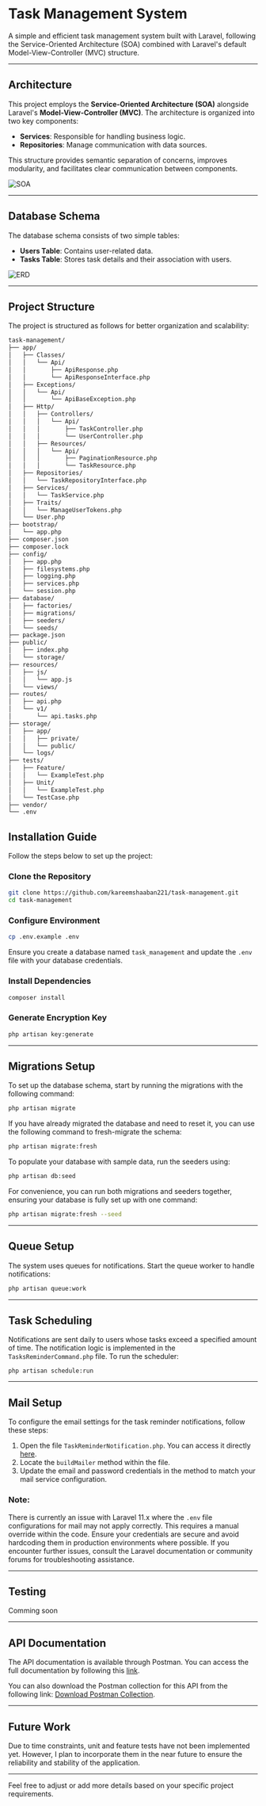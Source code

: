 # Task Management System

A simple and efficient task management system built with Laravel, following the Service-Oriented Architecture (SOA) combined with Laravel's default Model-View-Controller (MVC) structure.

---

## Architecture

This project employs the **Service-Oriented Architecture (SOA)** alongside Laravel's **Model-View-Controller (MVC)**. The architecture is organized into two key components:

- **Services**: Responsible for handling business logic.
- **Repositories**: Manage communication with data sources.

This structure provides semantic separation of concerns, improves modularity, and facilitates clear communication between components.

![SOA](./SOA.png)

---

## Database Schema

The database schema consists of two simple tables:

- **Users Table**: Contains user-related data.
- **Tasks Table**: Stores task details and their association with users.

![ERD](./erd.png)

---

## Project Structure

The project is structured as follows for better organization and scalability:

```markdown
task-management/
├── app/
│   ├── Classes/
│   │   └── Api/
│   │       ├── ApiResponse.php
│   │       └── ApiResponseInterface.php
│   ├── Exceptions/
│   │   └── Api/
│   │       └── ApiBaseException.php
│   ├── Http/
│   │   ├── Controllers/
│   │   │   └── Api/
│   │   │       ├── TaskController.php
│   │   │       └── UserController.php
│   │   ├── Resources/
│   │   │   └── Api/
│   │   │       ├── PaginationResource.php
│   │   │       └── TaskResource.php
│   ├── Repositories/
│   │   └── TaskRepositoryInterface.php
│   ├── Services/
│   │   └── TaskService.php
│   ├── Traits/
│   │   └── ManageUserTokens.php
│   └── User.php
├── bootstrap/
│   └── app.php
├── composer.json
├── composer.lock
├── config/
│   ├── app.php
│   ├── filesystems.php
│   ├── logging.php
│   ├── services.php
│   └── session.php
├── database/
│   ├── factories/
│   ├── migrations/
│   ├── seeders/
│   └── seeds/
├── package.json
├── public/
│   ├── index.php
│   └── storage/
├── resources/
│   ├── js/
│   │   └── app.js
│   └── views/
├── routes/
│   ├── api.php
│   └── v1/
│       └── api.tasks.php
├── storage/
│   ├── app/
│   │   ├── private/
│   │   └── public/
│   └── logs/
├── tests/
│   ├── Feature/
│   │   └── ExampleTest.php
│   ├── Unit/
│   │   └── ExampleTest.php
│   └── TestCase.php
├── vendor/
└── .env
```

## Installation Guide

Follow the steps below to set up the project:

### Clone the Repository
```bash
git clone https://github.com/kareemshaaban221/task-management.git
cd task-management
```

### Configure Environment
```bash
cp .env.example .env
```

Ensure you create a database named `task_management` and update the `.env` file with your database credentials.

### Install Dependencies
```bash
composer install
```

### Generate Encryption Key
```bash
php artisan key:generate
```

---

## Migrations Setup

To set up the database schema, start by running the migrations with the following command:
```bash
php artisan migrate
```

If you have already migrated the database and need to reset it, you can use the following command to fresh-migrate the schema:
```bash
php artisan migrate:fresh
```

To populate your database with sample data, run the seeders using:
```bash
php artisan db:seed
```

For convenience, you can run both migrations and seeders together, ensuring your database is fully set up with one command:
```bash
php artisan migrate:fresh --seed
```

---

## Queue Setup

The system uses queues for notifications. Start the queue worker to handle notifications:

```bash
php artisan queue:work
```

---

## Task Scheduling

Notifications are sent daily to users whose tasks exceed a specified amount of time. The notification logic is implemented in the `TasksReminderCommand.php` file. To run the scheduler:

```
php artisan schedule:run
```

---

## Mail Setup

To configure the email settings for the task reminder notifications, follow these steps:

1. Open the file `TaskReminderNotification.php`. You can access it directly [here](./app/Notifications/TaskReminderNotification.php#L73).
2. Locate the `buildMailer` method within the file.
3. Update the email and password credentials in the method to match your mail service configuration.

### Note:
There is currently an issue with Laravel 11.x where the `.env` file configurations for mail may not apply correctly. This requires a manual override within the code. Ensure your credentials are secure and avoid hardcoding them in production environments where possible. If you encounter further issues, consult the Laravel documentation or community forums for troubleshooting assistance.

---

## Testing

Comming soon

---

## API Documentation

The API documentation is available through Postman. You can access the full documentation by following this [link](https://documenter.getpostman.com/view/18140965/2sAYBYepZe).

You can also download the Postman collection for this API from the following link: <a href="./postman_collection.json" download>Download Postman Collection</a>.

---

## Future Work

Due to time constraints, unit and feature tests have not been implemented yet. However, I plan to incorporate them in the near future to ensure the reliability and stability of the application.

---

Feel free to adjust or add more details based on your specific project requirements.


